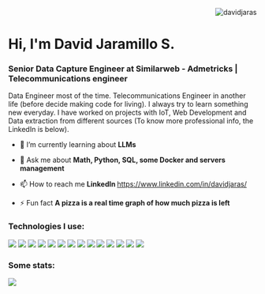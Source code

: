 <div>
  <p align="right">
    <img src="https://komarev.com/ghpvc/?username=davidjaras&label=Profile%20views&color=0e75b6&style=flat" alt="davidjaras" /> 
  </p>
  <h1 align="left">Hi, I'm David Jaramillo S.</h1>
</div>

<h3 align="left">Senior Data Capture Engineer at Similarweb - Admetricks | Telecommunications engineer</h3>
Data Engineer most of the time. Telecommunications Engineer in another life (before decide making code for living). I always try to learn something new everyday. I have worked on projects with IoT, Web Development and Data extraction from different sources (To know more professional info, the LinkedIn is below).


- 🌱 I’m currently learning about **LLMs** <span style="font-size: 8px"></span>

- 💬 Ask me about **Math, Python, SQL, some Docker and servers management**

- 📫 How to reach me **<a src="https://www.linkedin.com/in/davidjaras/"> LinkedIn </a>** https://www.linkedin.com/in/davidjaras/

- ⚡ Fun fact **A pizza is a real time graph of how much pizza is left**

<h3 align="left">Technologies I use:</h3>
<div>
  <img src="https://img.shields.io/badge/Python-FFD43B?style=for-the-badge&logo=python&logoColor=blue" />
  <img src="https://img.shields.io/badge/Django-092E20?style=for-the-badge&logo=django&logoColor=green" />
  <img src="https://img.shields.io/badge/Pandas-2C2D72?style=for-the-badge&logo=pandas&logoColor=white" />
  <img src="https://img.shields.io/badge/Linux-FCC624?style=for-the-badge&logo=linux&logoColor=black" />
  <img src="https://img.shields.io/badge/MySQL-005C84?style=for-the-badge&logo=mysql&logoColor=white" />
  <img src="https://img.shields.io/badge/PostgreSQL-316192?style=for-the-badge&logo=postgresql&logoColor=white" />
  <img src="https://img.shields.io/badge/Amazon_AWS-FF9900?style=for-the-badge&logo=amazonaws&logoColor=white" />
  <img src="https://img.shields.io/badge/Docker-2CA5E0?style=for-the-badge&logo=docker&logoColor=white" />
  <img src="https://img.shields.io/badge/kubernetes-326ce5.svg?&style=for-the-badge&logo=kubernetes&logoColor=white" />
  <img src="https://img.shields.io/badge/JavaScript-323330?style=for-the-badge&logo=javascript&logoColor=F7DF1E" />
  <img src="https://img.shields.io/badge/HTML5-E34F26?style=for-the-badge&logo=html5&logoColor=white" />
  <img src="https://img.shields.io/badge/Jupyter-F37626.svg?&style=for-the-badge&logo=Jupyter&logoColor=white" />
  <img src="https://img.shields.io/badge/GIT-E44C30?style=for-the-badge&logo=git&logoColor=white">
  <img src="https://img.shields.io/badge/GitHub-100000?style=for-the-badge&logo=github&logoColor=white">
</div>

<h3 align="left">Some stats:</h3>
<div>
  <img src="https://github-profile-summary-cards.vercel.app/api/cards/profile-details?username=davidjaras&theme=vue">
</div>
